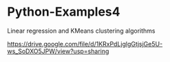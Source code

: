 # Python-Examples4
 Linear regression and KMeans clustering algorithms
 
 https://drive.google.com/file/d/1KRxPdLjglgGtjsjGe5U-ws_SoDXO5JPW/view?usp=sharing
 
 
 
